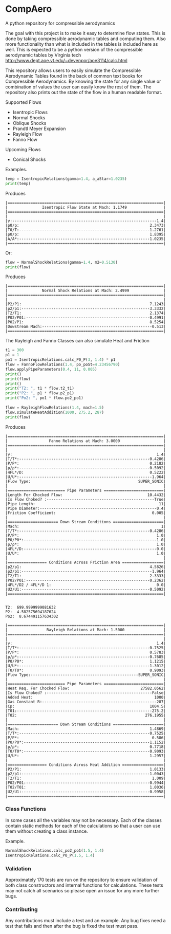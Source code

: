# CompAero
A python repository for compressible aerodynamics

The goal with this project is to make it easy to determine flow states. This is done by taking compressible aerodynamic tables and computing them. Also more functionality than what is included in the tables is included here as well. This is expected to be a python version of the compressible aerodynamic tables by Virginia tech http://www.dept.aoe.vt.edu/~devenpor/aoe3114/calc.html



This repository allows users to easily simulate the Compressible Aerodynamic Tables found in the back of common text books for Compressible Aerodynamics. By knowing the state for any single value or combination of values the user can easily know the rest of them. The repository also prints out the state of the flow in a human readable format. 

Supported Flows

- Isentropic Flows
- Normal Shocks
- Oblique Shocks
- Prandtl Meyer Expansion
- Rayleigh Flow
- Fanno Flow

Upcoming Flows

- Conical Shocks

Examples.

```python
temp = IsentropicRelations(gamma=1.4, a_aStar=1.0235)
print(temp)
```

Produces

```
|====================================================================|
|               Isentropic Flow State at Mach: 1.1749                |
|====================================================================|
|                                                                    |
|γ:---------------------------------------------------------------1.4|
|p0/p:                                                         2.3473|
|T0/T:---------------------------------------------------------1.2761|
|ρ0/ρ:                                                         1.8395|
|A/A*:---------------------------------------------------------1.0235|
|====================================================================|
```

Or:

```python
flow = NormalShockRelations(gamma=1.4, m2=0.5130)
print(flow)
```

Produces

```
|====================================================================|
|               Normal Shock Relations at Mach: 2.4999               |
|====================================================================|
|                                                                    |
|P2/P1:                                                        7.1243|
|ρ2/ρ1:--------------------------------------------------------3.3332|
|T2/T1:                                                        2.1374|
|P02/P01:------------------------------------------------------0.4991|
|P02/P1:                                                       8.5254|
|Dowstream Mach:------------------------------------------------0.513|
|====================================================================|
```

The Rayleigh and Fanno Classes can also simulate Heat and Friction

```python
t1 = 300
p1 = 1
po1 = IsentropicRelations.calc_P0_P(3, 1.4) * p1
flow = FannoFlowRelations(1.4, po_poSt=4.23456790)
flow.applyPipeParameters(0.4, 11, 0.005)
print()
print(flow)
print()
print("T2: ", t1 * flow.t2_t1)
print("P2: ", p1 * flow.p2_p1)
print("Po2: ", po1 * flow.po2_po1)
    
flow = RayleighFlowRelations(1.4, mach=1.5)
flow.simulateHeatAddition(1000, 275.2, 287)
print(flow)
```

Produces

```
|====================================================================|
|                  Fanno Relations at Mach: 3.0000                   |
|====================================================================|
|                                                                    |
|γ:                                                               1.4|
|T/T*:---------------------------------------------------------0.4286|
|P/P*:                                                         0.2182|
|ρ/ρ*:---------------------------------------------------------0.5092|
|4FL*/D:                                                       0.5222|
|U/U*:----------------------------------------------------------1.964|
|Flow Type:                                               SUPER_SONIC|
|                                                                    |
|========================= Pipe Parameters ==========================|
|Length For Chocked Flow:                                     10.4432|
|Is Flow Choked? :-----------------------------------------------True|
|Pipe Length:                                                      11|
|Pipe Diameter:---------------------------------------------------0.4|
|Friction Coefficient:                                          0.005|
|                                                                    |
|====================== Down Stream Conditions ======================|
|Mach:                                                              1|
|T/T*:---------------------------------------------------------0.4286|
|P/P*:                                                            1.0|
|P0/P0*:----------------------------------------------------------1.0|
|ρ/ρ*:                                                            1.0|
|4FL*/D:----------------------------------------------------------0.0|
|U/U*:                                                            1.0|
|                                                                    |
|================= Conditions Across Friction Area ==================|
|p2/p1:                                                        4.5826|
|ρ2/ρ1:---------------------------------------------------------1.964|
|T2/T1:                                                        2.3333|
|P02/P01:------------------------------------------------------0.2362|
|4FL*/D2 / 4FL*/D 1:                                              0.0|
|U2/U1:--------------------------------------------------------0.5092|
|====================================================================|


T2:  699.9999999081632
P2:  4.582575694187624
Po2:  8.674491157634302

|====================================================================|
|                 Rayleigh Relations at Mach: 1.5000                 |
|====================================================================|
|                                                                    |
|γ:                                                               1.4|
|T/T*:---------------------------------------------------------0.7525|
|P/P*:                                                         0.5783|
|ρ/ρ*:---------------------------------------------------------0.7685|
|P0/P0*:                                                       1.1215|
|U/U*:---------------------------------------------------------1.3012|
|T0/T0*:                                                       0.9093|
|Flow Type:-----------------------------------------------SUPER_SONIC|
|                                                                    |
|========================= Pipe Parameters ==========================|
|Heat Req. For Chocked Flow:                               27582.0562|
|Is Flow Choked? :----------------------------------------------False|
|Added Heat:                                                     1000|
|Gas Constant R:--------------------------------------------------287|
|Cp:                                                           1004.5|
|T01:-----------------------------------------------------------275.2|
|T02:                                                        276.1955|
|                                                                    |
|====================== Down Stream Conditions ======================|
|Mach:                                                         1.4869|
|T/T*:---------------------------------------------------------0.7525|
|P/P*:                                                          0.586|
|P0/P0*:-------------------------------------------------------1.1152|
|ρ/ρ*:                                                         0.7718|
|T0/T0*:-------------------------------------------------------0.9093|
|U/U*:                                                         1.2957|
|                                                                    |
|================= Conditions Across Heat Addition ==================|
|P2/P1:                                                        1.0133|
|ρ2/ρ1:--------------------------------------------------------1.0043|
|T2/T1:                                                         1.009|
|P02/P01:------------------------------------------------------0.9944|
|T02/T01:                                                      1.0036|
|U2/U1:--------------------------------------------------------0.9958|
|====================================================================|
```



### Class Functions

In some cases all the variables may not be necessary. Each of the classes contain static methods for each of the calculations so that a user can use them without creating  a class instance. 

Example.

```python
NormalShockRelations.calc_po2_po1(1.5, 1.4)
IsentropicRelations.calc_P0_P(1.5, 1.4)
```

### Validation

Approximately 170 tests are run on the repository to ensure validation of both class constructors and internal functions for calculations. These tests may not catch all scenarios so please open an issue for any more further bugs. 



### Contributing

Any contributions must include a test and an example. Any bug fixes need a test that fails and then after the bug is fixed the test must pass. 
